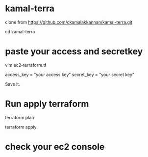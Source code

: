 # kamal-terra

clone from https://github.com/ckamalakkannan/kamal-terra.git

cd kamal-terra

# paste your access and secretkey 
 
vim ec2-terraform.tf

   access_key = "your access key"
   secret_key = "your secret key"

Save it.

# Run apply terraform 

terraform plan

terraform apply

# check your ec2 console
